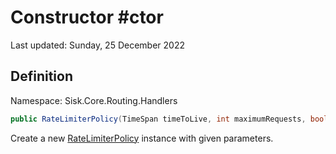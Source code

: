 # Constructor #ctor
Last updated: Sunday, 25 December 2022

## Definition
Namespace: Sisk.Core.Routing.Handlers

```csharp
public RateLimiterPolicy(TimeSpan timeToLive, int maximumRequests, bool limitByOriginIP, bool limitByCookies)
```

Create a new [RateLimiterPolicy](/spec/Sisk/Core/Routing/Handlers/RateLimiterPolicy) instance with given parameters.

